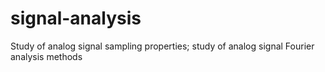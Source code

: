 # signal-analysis
Study of analog signal sampling properties; study of analog signal Fourier analysis methods
